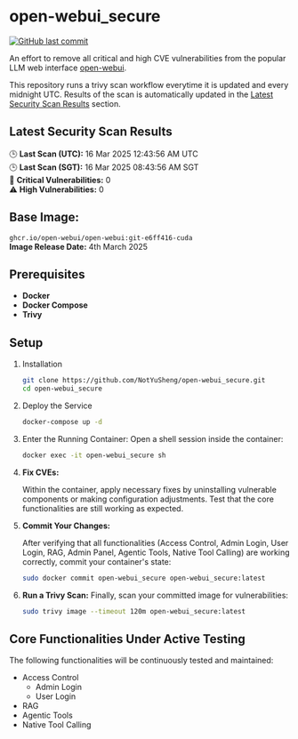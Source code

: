 # open-webui_secure

[![GitHub last commit](https://img.shields.io/github/last-commit/NotYuSheng/open-webui_secure?color=red)](#)

An effort to remove all critical and high CVE vulnerabilities from the popular LLM web interface [open-webui](https://github.com/open-webui/open-webui).

This repository runs a trivy scan workflow everytime it is updated and every midnight UTC. Results of the scan is automatically updated in the [Latest Security Scan Results](#latest-security-scan-results) section.

<!-- TRIVY_SCAN_RESULTS -->
## Latest Security Scan Results

🕒 **Last Scan (UTC):** 16 Mar 2025 12:43:56 AM UTC  
🕒 **Last Scan (SGT):** 16 Mar 2025 08:43:56 AM SGT  
🚨 **Critical Vulnerabilities:** 0  
⚠️ **High Vulnerabilities:** 0  
<!-- TRIVY_SCAN_END -->

## Base Image:
`ghcr.io/open-webui/open-webui:git-e6ff416-cuda`  
**Image Release Date:** 4th March 2025

## Prerequisites
- **Docker**
- **Docker Compose**
- **Trivy**

## Setup
1. Installation
   ```bash
   git clone https://github.com/NotYuSheng/open-webui_secure.git
   cd open-webui_secure
   ```
2. Deploy the Service
   ```bash
   docker-compose up -d
   ```
3. Enter the Running Container: Open a shell session inside the container:
   ```bash
   docker exec -it open-webui_secure sh
   ```
4. **Fix CVEs:**
   
   Within the container, apply necessary fixes by uninstalling vulnerable components or making configuration adjustments. Test that the core functionalities are still working as expected.
5. **Commit Your Changes:**
   
   After verifying that all functionalities (Access Control, Admin Login, User Login, RAG, Admin Panel, Agentic Tools, Native Tool Calling) are working correctly, commit your container's state:
   ```bash
   sudo docker commit open-webui_secure open-webui_secure:latest
   ```
6. **Run a Trivy Scan:** Finally, scan your committed image for vulnerabilities:
   ```bash
   sudo trivy image --timeout 120m open-webui_secure:latest
   ```

## Core Functionalities Under Active Testing
The following functionalities will be continuously tested and maintained:
- Access Control
  - Admin Login
  - User Login
- RAG
- Agentic Tools
- Native Tool Calling
